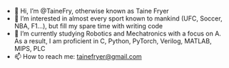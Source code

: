 - 👋 Hi, I’m @TaineFry, otherwise known as Taine Fryer
- 👀 I’m interested in almost every sport known to mankind (UFC, Soccer, NBA, F1...), but fill my spare time with writing code
- 🌱 I’m currently studying Robotics and Mechatronics with a focus on A. As a result, I am proficient in C, Python, PyTorch, Verilog, MATLAB, MIPS, PLC
- 📫 How to reach me: tainefryer@gmail.com

<!---
TaineFry/TaineFry is a ✨ special ✨ repository because its `README.md` (this file) appears on your GitHub profile.
You can click the Preview link to take a look at your changes.
--->

